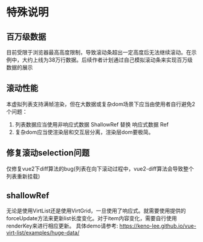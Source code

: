 # 特殊说明

## 百万级数据

目前受限于浏览器最高高度限制，导致滚动条超出一定高度后无法继续滚动。在示例中，大约上线为38万行数据。后续作者计划通过自己模拟滚动条来实现百万级数据的展示

## 滚动性能

本虚拟列表支持满帧渲染，但在大数据或复杂dom场景下应当由使用者自行避免2个问题：

1. 列表数据应当使用非响应式数据 ShallowRef 替换 响应式数据 Ref
2. 复杂dom应当使渲染层和交互层分离，渲染层dom要极简。

## 修复滚动selection问题

仅修复vue2下diff算法的bug(列表在向下滚动过程中，vue2-diff算法会导致整个列表重新挂载)

## shallowRef

无论是使用VirtList还是使用VirtGrid，一旦使用了响应式。就需要使用提供的forceUpdate方法来更新list长度变化。对于item内容变化，需要自行使用renderKey来进行相应更新。
具体demo请参考: https://keno-lee.github.io/vue-virt-list/examples/huge-data/
